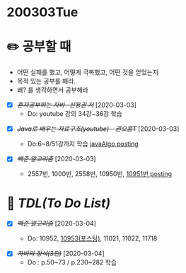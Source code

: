 # 200303Tue

# :pencil2: 공부할 때

- 어떤 실패를 했고, 어떻게 극복했고, 어떤 것을 얻었는지
- 목적 있는 공부를 해라.
- 왜? 를 생각하면서 공부해라

<!-- # 🌞 오늘의 _명언_ -->

<!-- # 📅 _어제_ 한 일-->

- [x] ~~_*혼자공부하는 자바 -신용권 저*_~~ [2020-03-03]
  - Do: youtube 강의 34강~36강 학습

* [x] ~~_*Java로 배우는 자료구조(youtube) - 권오흠T*_~~ [2020-03-03]

  - Do:6~8/51강까지 학습
    [javaAlgo posting](https://github.com/DevLimK1/TIL/blob/master/Algorithm/javaAlgo-TIL.md)

* [x] ~~_백준 알고리즘_~~ [2020-03-03]
  - 2557번, 1000번, 2558번, 10950번, [10951번 posting](https://github.com/DevLimK1/Algorithm/blob/master/baekjoon/10951.md)

# :memo: _TDL(To Do List)_

<!-- ❌🔺❎🔼 -->

<!-- **G**:Goal(목표)<br> -->
<!-- **D**:Do(했음)-->

- [x] ~~_*백준 알고리즘*_~~ [2020-03-04]

  - Do: 10952, [10953(포스팅)](https://github.com/DevLimK1/Algorithm/blob/master/baekjoon/boj.kr_10953.md), 11021, 11022, 11718

* [x] ~~_자바의 정석(3판)_~~ [2020-03-04]
  - Do : p.50~73 / p.230~282 학습

<!-- # 📚 _TIL(Today I Learned)_ -->

<!-- [TIL- javaAlgo posting](https://github.com/DevLimK1/TIL/blob/master/Algorithm/javaAlgo-TIL.md) -->

<!-- # 📖 _독서_ 마라톤 -->

<!-- - [x] ~~_[이펙티브자바(3판)\_조슈아 블로크](https://github.com/DevLimK1/TIL/blob/master/%EB%8F%85%EC%84%9C%EB%A7%88%EB%9D%BC%ED%86%A4/%EC%9D%B4%ED%8E%99%ED%8B%B0%EB%B8%8C%EC%9E%90%EB%B0%943-E.md)_~~ [2020-01-18]
  - 읽은 page: p.23~39 / p.482 -->

<!-- - [x] ~~_*'자바성능튜닝이야기'*_~~ [2020-02-15]
  - p.57~132 -->

<!-- - [x] ~~_'CODE'_~~ [2020-01-11]
  - p.115~143 -->

<!-- # 💪 개발자라면 _운동_ 은 필수! -->

<!-- - [x] ~~_*헬스499일차 in 면목2동헬스장 07:30~09:00*_~~ [2020-02-14] -->

<!-- # :newspaper: 오늘 읽은 _it 개발, 기술 관련 기사, 블로그_ -->

<!-- # :disappointed: 오늘 _아쉬웠던 점_.. -->

<!-- - 노트북 수리 및 교체로 인하여 공부에 많은 시간을 할애하지 못함..ㅠㅠ -->

<!-- # 📅 _내일_ 할 일 -->

<!-- # 🛌 오늘 하루 _마무리_ 하며.. -->

